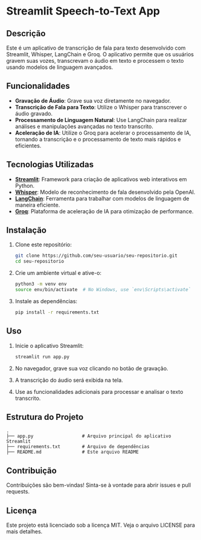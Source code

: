 # Streamlit Speech-to-Text App

## Descrição

Este é um aplicativo de transcrição de fala para texto desenvolvido com Streamlit, Whisper, LangChain e Groq. O aplicativo permite que os usuários gravem suas vozes, transcrevam o áudio em texto e processem o texto usando modelos de linguagem avançados.

## Funcionalidades

- **Gravação de Áudio**: Grave sua voz diretamente no navegador.
- **Transcrição de Fala para Texto**: Utilize o Whisper para transcrever o áudio gravado.
- **Processamento de Linguagem Natural**: Use LangChain para realizar análises e manipulações avançadas no texto transcrito.
- **Aceleração de IA**: Utilize o Groq para acelerar o processamento de IA, tornando a transcrição e o processamento de texto mais rápidos e eficientes.

## Tecnologias Utilizadas

- **[Streamlit](https://streamlit.io/)**: Framework para criação de aplicativos web interativos em Python.
- **[Whisper](https://github.com/openai/whisper)**: Modelo de reconhecimento de fala desenvolvido pela OpenAI.
- **[LangChain](https://github.com/langchain/langchain)**: Ferramenta para trabalhar com modelos de linguagem de maneira eficiente.
- **[Groq](https://groq.com/)**: Plataforma de aceleração de IA para otimização de performance.

## Instalação

1. Clone este repositório:

    ```bash
    git clone https://github.com/seu-usuario/seu-repositorio.git
    cd seu-repositorio
    ```

2. Crie um ambiente virtual e ative-o:

    ```bash
    python3 -m venv env
    source env/bin/activate  # No Windows, use `env\Scripts\activate`
    ```

3. Instale as dependências:

    ```bash
    pip install -r requirements.txt
    ```

## Uso

1. Inicie o aplicativo Streamlit:

    ```bash
    streamlit run app.py
    ```

2. No navegador, grave sua voz clicando no botão de gravação.
3. A transcrição do áudio será exibida na tela.
4. Use as funcionalidades adicionais para processar e analisar o texto transcrito.

## Estrutura do Projeto

```plaintext
.
├── app.py                  # Arquivo principal do aplicativo Streamlit
├── requirements.txt        # Arquivo de dependências
├── README.md               # Este arquivo README

```

## Contribuição
Contribuições são bem-vindas! Sinta-se à vontade para abrir issues e pull requests.

## Licença
Este projeto está licenciado sob a licença MIT. Veja o arquivo LICENSE para mais detalhes.
